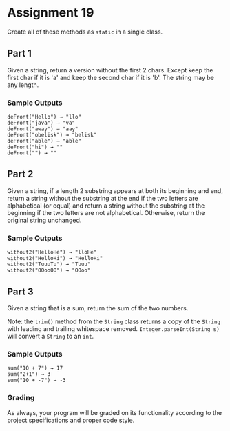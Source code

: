 # Assignment 19

Create all of these methods as `static` in a single class.

## Part 1

Given a string, return a version without the first 2 chars. Except keep the first char if it is 'a' and keep the second char if it is 'b'. The string may be any length.

### Sample Outputs

```
deFront("Hello") → "llo"
deFront("java") → "va"
deFront("away") → "aay"
deFront("obelisk") → "belisk"
deFront("able") → "able"
deFront("hi") → ""
deFront("") → ""
```

## Part 2

Given a string, if a length 2 substring appears at both its beginning and end, return a string without the substring at the end if the two letters are alphabetical (or equal) and return a string without the substring at the beginning if the two letters are not alphabetical. Otherwise, return the original string unchanged.

### Sample Outputs

```
without2("HelloHe") → "lloHe"
without2("HelloHi") → "HelloHi"
without2("TuuuTu") → "Tuuu"
without2("OOooOO") → "OOoo"
```

## Part 3

Given a string that is a sum, return the sum of the two numbers.

Note: the `trim()` method from the `String` class returns a copy of the `String` with leading and trailing whitespace removed. `Integer.parseInt(String s)` will convert a `String` to an `int`.

### Sample Outputs

```
sum("10 + 7") → 17
sum("2+1") → 3
sum("10 + -7") → -3
```

### Grading

As always, your program will be graded on its functionality according to the project specifications and proper code style.

